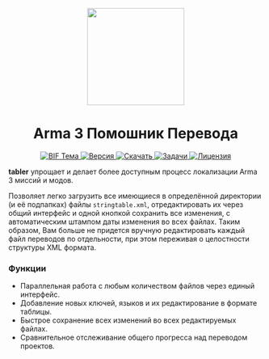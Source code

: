 <p align="center">
  <img src="https://github.com/bux578/tabler/blob/master/tabler/Content/Icon-256.png"
       width="192" />
</p>
<h1 align="center">Arma 3 Помошник Перевода</h1>
<p align="center">
  <a href="http://forums.bistudio.com/showthread.php?180825-tabler-Arma-3-Translation-Helper&p=2736174&viewfull=1#post2736174">
    <img src="https://img.shields.io/badge/BIF-Тема-lightgrey.svg?style=flat"
         alt="BIF Тема" />
  </a>
  <a href="https://github.com/bux578/tabler/releases">
    <img src="http://img.shields.io/badge/Версия-0.6.0-green.svg?style=flat"
         alt="Версия" />
  </a>
  <a href="https://github.com/bux578/tabler/releases/download/v0.6.0/tabler-v0.6.0.zip">
    <img src="http://img.shields.io/badge/Скачать-757_КБ-blue.svg?style=flat"
         alt="Скачать" />
  </a>
  <a href="https://github.com/bux578/tabler/issues">
    <img src="http://img.shields.io/github/issues-raw/bux578/tabler.svg?style=flat&label=Задачи"
         alt="Задачи" />
  </a>
    <a href="http://creativecommons.org/licenses/by-sa/4.0/deed.ru">
    <img src="http://img.shields.io/badge/Лицензия-CC_BY--SA-red.svg?style=flat"
         alt="Лицензия" />
  </a>
</p>
<p>
<strong>tabler</strong> упрощает и делает более доступным процесс локализации Arma 3 миссий и модов.
</p>
<p>
Позволяет легко загрузить все имеющиеся в определённой директории (и её подпапках) файлы <code>stringtable.xml</code>, отредактировать их через общий интерфейс и одной кнопкой сохранить все изменения, с автоматическим штампом даты изменения во всех файлах. Таким образом, Вам больше не придется вручную редактировать каждый файл переводов по отдельности, при этом переживая о целостности структуры XML формата.
</p>
<h3>Функции</h3>
<ul>
  <li>Параллельная работа с любым количеством файлов через единый интерфейс.</li>
  <li>Добавление новых ключей, языков и их редактирование в формате таблицы.</li>
  <li>Быстрое сохранение всех изменений во всех редактируемых файлах.</li>
  <li>Сравнительное отслеживание общего прогресса над переводом проектов.</li>
</ul>
<!--
<hr>
<sub><strong>tabler</strong> за авторством от <a xmlns:cc="http://creativecommons.org/ns#" href="https://github.com/bux578" property="cc:attributionName" rel="cc:attributionURL">bux578</a> носит лицензию <a rel="license" href="http://creativecommons.org/licenses/by-sa/4.0/">Creative Commons «Атрибуция — На тех же условиях» 4.0 Всемирная</a></sub><br /><a rel="license" href="http://creativecommons.org/licenses/by-sa/4.0/"><img alt="Лицензия Creative Commons" style="border-width:0" src="https://i.creativecommons.org/l/by-sa/4.0/80x15.png" /></a>
-->
